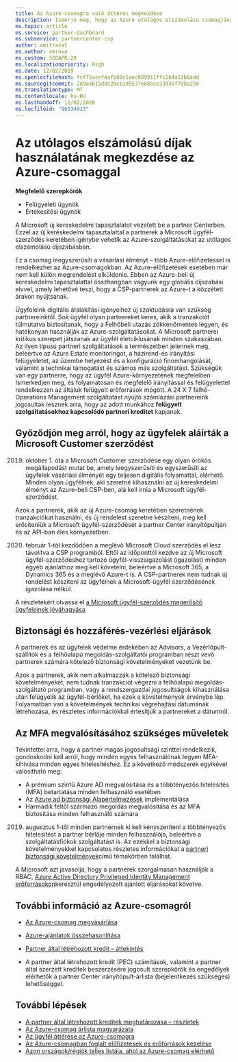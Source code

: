 ```yaml
---
title: Az Azure-csomagra való áttérés megkezdése
description: Ismerje meg, hogy az Azure utólagos elszámolású csomagjának használatával milyen információkat és ügyfeleket kell megismernie, beleértve az első lépéseket, a biztonsági óvintézkedéseket és a kezdéshez szükséges tudnivalókat.
ms.topic: article
ms.service: partner-dashboard
ms.subservice: partnercenter-csp
author: amitravat
ms.author: amrava
ms.custom: SEOAPR.20
ms.localizationpriority: High
ms.date: 12/02/2019
ms.openlocfilehash: fcf75acef4afb80c5aec889911ffc2b4a53b6edd
ms.sourcegitcommit: 2d9aab15ddc20cb3d9537e68ace33d36f7d8a250
ms.translationtype: MT
ms.contentlocale: hu-HU
ms.lasthandoff: 12/02/2020
ms.locfileid: "96534913"
---
```

# <a name="begin-using-pay-as-you-go-rates-with-the-azure-plan"></a>Az utólagos elszámolású díjak használatának megkezdése az Azure-csomaggal

**Megfelelő szerepkörök**

- Felügyeleti ügynök
- Értékesítési ügynök


A Microsoft új kereskedelmi tapasztalatot vezetett be a partner Centerben.  Ezzel az új kereskedelmi tapasztalattal a partnerek a Microsoft ügyfél-szerződés keretében igénybe vehetik az Azure-szolgáltatásokat az utólagos elszámolású díjszabásban.

Ez a csomag leegyszerűsíti a vásárlási élményt – több Azure-előfizetéssel is rendelkezhet az Azure-csomagokban. Az Azure-előfizetések esetében már nem kell külön megrendelést elküldenie. Ebben az Azure-beli új kereskedelmi tapasztalattal összhangban vagyunk egy globális díjszabási elvvel, amely lehetővé teszi, hogy a CSP-partnerek az Azure-t a közzétett árakon nyújtsanak.

Ügyfeleink digitális átalakítási igényeihez új szaktudásra van szükség partnereinktől. Sok ügyfél olyan partnereket keres, akik a tranzakciót túlmutatva biztosítanak, hogy a Felhőbeli utazás zökkenőmentes legyen, és hatékonyan használják az Azure-szolgáltatásokat. A Microsoft partnerei kritikus szerepet játszanak az ügyfél életciklusának minden szakaszában. Az ilyen típusú partneri szolgáltatások a természetben jelennek meg, beleértve az Azure Estate monitoringot, a házirend-és irányítási felügyeletet, az üzembe helyezést és a konfiguráció finomhangolását, valamint a technikai támogatást és számos más szolgáltatást. Szükségük van egy partnerre, hogy az ügyfél Azure-környezetének megfelelően Ismerkedjen meg, és folyamatosan és megfelelő irányítással és felügyelettel rendelkezzen az általuk felügyelt erőforrások mögött. A 24 X 7 felhő-Operations Management szolgáltatást nyújtó számlázási partnereink jogosultak lesznek arra, hogy az adott munkához **felügyelt szolgáltatásokhoz kapcsolódó partneri kreditet** kapjanak.

## <a name="make-sure-your-customers-have-signed-the-microsoft-customer-agreement"></a>Győződjön meg arról, hogy az ügyfelek aláírták a Microsoft Customer szerződést

2019. október 1. óta a Microsoft Customer szerződése egy olyan örökös megállapodást mutat be, amely leegyszerűsíti és egyszerűsíti az ügyfelek vásárlási élményét egy teljesen digitális folyamattal, elérhető. Minden olyan ügyfélnek, aki szeretné kihasználni az új kereskedelmi élményt az Azure-beli CSP-ben, alá kell írnia a Microsoft ügyfél-szerződést.

Azok a partnerek, akik az új Azure-csomag keretében szeretnének tranzakciókat használni, és új rendelést szeretne készíteni, meg kell erősíteniük a Microsoft ügyfél-szerződését a partner Center irányítópultján és az API-ban éles környezetben.

2020. február 1-től kezdődően a meglévő Microsoft Cloud szerződés el lesz távolítva a CSP programból. Ettől az időponttól kezdve az új Microsoft ügyfél-szerződéshez tartozó ügyfél-visszaigazolást (igazolást) minden egyéb ajánlathoz meg kell követelni, beleértve a Microsoft 365, a Dynamics 365 és a meglévő Azure-t is. A CSP-partnerek nem tudnak új rendelést készíteni az ügyfélnek a Microsoft-ügyfél szerződésének igazolása nélkül.

A részletekért olvassa el [a Microsoft ügyfél-szerződés megerősítő ügyfeleinek jóváhagyása](confirm-customer-agreement.md)

## <a name="security-and-access-control-practices"></a>Biztonsági és hozzáférés-vezérlési eljárások

A partnerek és az ügyfelek védelme érdekében az Advisors, a Vezérlőpult-szállítók és a felhőalapú megoldás-szolgáltatói programban részt vevő partnerek számára kötelező biztonsági követelményeket vezetünk be.

Azok a partnerek, akik nem alkalmazzák a kötelező biztonsági követelményeket, nem tudnak tranzakciót végezni a felhőalapú megoldás-szolgáltató programban, vagy a rendszergazdai jogosultságok kihasználása után felügyelik az ügyfél-bérlőket, ha ezek a követelmények érvénybe lép. Folyamatban van a követelmények technikai végrehajtási dátumának létrehozása, és részletes információkkal értesítjük a partnereket a dátumról.

## <a name="actions-to-take-to-implement-mfa"></a>Az MFA megvalósításához szükséges műveletek

Tekintettel arra, hogy a partner magas jogosultsági szinttel rendelkezik, gondoskodni kell arról, hogy minden egyes felhasználónak legyen MFA-kihívása minden egyes hitelesítéshez. Ez a következő módszerek egyikével valósítható meg:

- A prémium szintű Azure AD megvalósítása és a többtényezős hitelesítés (MFA) betartatása minden felhasználó esetében
- Az [Azure ad biztonsági Alapértelmezések](/azure/active-directory/conditional-access/concept-conditional-access-security-defaults) implementálása
- Harmadik féltől származó megoldás megvalósítása és az MFA biztosítása minden felhasználó számára

2019. augusztus 1-től minden partnernek ki kell kényszeríteni a többtényezős hitelesítést a partner bérlője minden felhasználója, beleértve a szolgáltatásfiókok szolgáltatást is. Az ezekkel a biztonsági követelményekkel kapcsolatos részletes információkat a [partneri biztonsági követelmények](partner-security-requirements.md)című témakörben találhat.

A Microsoft azt javasolja, hogy a partnerek szorgalmasan használják a RBAC, [Azure Active Directory Privileged Identity Management erőforrásokon](/azure/active-directory/privileged-identity-management/pim-configure)keresztül engedélyezett ajánlott eljárásokat követve.

## <a name="read-more-about-the-azure-plan"></a>További információ az Azure-csomagról

- [Az Azure-csomag megvásárlása](purchase-azure-plan.md)

- [Azure-ajánlatok összehasonlítása](compare-azure-offers.md)

- [Partner által létrehozott kredit – áttekintés](partner-earned-credit.md)

- A partner által létrehozott kredit (PEC) számítások, valamint a partner által szerzett kreditek beszerzésére jogosult szerepkörök és engedélyek elérhetők a partner Center irányítópult-árlista (bejelentkezés szükséges) lehetőséggel.

## <a name="next-steps"></a>További lépések 

- [A partner által létrehozott kreditek meghatározása – részletek](partner-earned-credit-explanation.md)
- [Az Azure-csomag árlista magyarázata](azure-plan-price-list.md)
- [Az ügyfél áttérése az Azure-csomagra](azure-plan-transition.md)
- [Az Azure-csomagban foglalt előfizetések és erőforrások kezelése](azure-plan-manage.md)
- [Azon országok/régiók teljes listája, ahol az Azure-csomag elérhető](https://query.prod.cms.rt.microsoft.com/cms/api/am/binary/RE3QN0x)